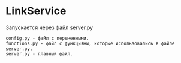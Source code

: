 # LinkService

Запускается через файл server.py

	config.py - файл с переменными.
	functions.py - файл с функциями, которые использовались в файле server.py.
	server.py - главный файл.

